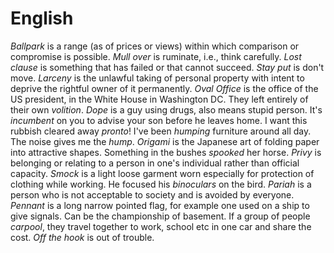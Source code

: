 # English
*Ballpark* is a range (as of prices or views) within which comparison or
compromise is possible. 
*Mull over* is ruminate, i.e., think carefully.
*Lost clause* is something that has failed or that cannot succeed.
*Stay put* is don't move.
*Larceny* is the unlawful taking of personal property with intent to deprive the
rightful owner of it permanently. 
*Oval Office* is the office of the US president, in the White House in
Washington DC.
They left entirely of their own *volition*.
*Dope* is a guy using drugs, also means stupid person.
It's <em>incumbent</em> on you to advise your son before he leaves home.
I want this rubbish cleared away <em>pronto</em>!
I've been *humping* furniture around all day.
The noise gives me the <em>hump</em>.
*Origami* is the Japanese art of folding paper into attractive shapes.
Something in the bushes <em>spooked</em> her horse.
*Privy* is belonging or relating to a person in one's individual rather than
official capacity.
*Smock* is a light loose garment worn especially for protection of clothing
while working.
He focused his <em>binoculars</em> on the bird.
*Pariah* is a person who is not acceptable to society and is avoided by
everyone.
*Pennant* is a long narrow pointed flag, for example one used on a ship to give
signals. Can be the championship of basement.
If a group of people *carpool*, they travel together to work, school etc in one
car and share the cost.
*Off the hook* is out of trouble.
